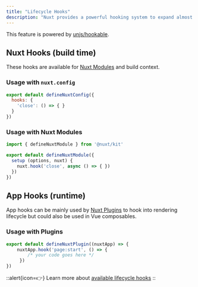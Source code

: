```yaml
---
title: "Lifecycle Hooks"
description: "Nuxt provides a powerful hooking system to expand almost every aspect using hooks."
---
```


This feature is powered by [unjs/hookable](https://github.com/unjs/hookable).

## Nuxt Hooks (build time)

These hooks are available for [Nuxt Modules](/guide/going-further/modules) and build context.

### Usage with `nuxt.config`

```js [nuxt.config]
export default defineNuxtConfig({
  hooks: {
    'close': () => { }
  }
})
```

### Usage with Nuxt Modules

```js
import { defineNuxtModule } from '@nuxt/kit'

export default defineNuxtModule({
  setup (options, nuxt) {
    nuxt.hook('close', async () => { })
  })
})
```

## App Hooks (runtime)

App hooks can be mainly used by [Nuxt Plugins](/guide/directory-structure/plugins) to hook into rendering lifecycle but could also be used in Vue composables.

### Usage with Plugins

```js [plugins/test.ts]
export default defineNuxtPlugin((nuxtApp) => {
    nuxtApp.hook('page:start', () => {
        /* your code goes here */
     })
})
```

::alert{icon=👉}
Learn more about  [available lifecycle hooks](/api/advanced/hooks)
::

